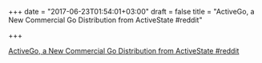 +++
date = "2017-06-23T01:54:01+03:00"
draft = false
title = "ActiveGo, a New Commercial Go Distribution from ActiveState  #reddit"

+++

<p><a href="https://t.co/3xBIwBU3kY">ActiveGo, a New Commercial Go Distribution from ActiveState  #reddit</a></p>